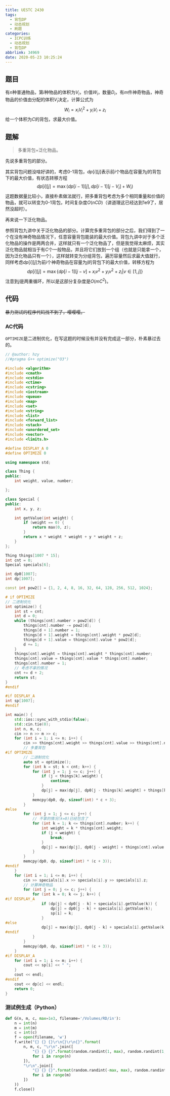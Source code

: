 ```yaml
---
title: UESTC 2430
tags:
  - 背包DP
  - 动态规划
  - 刷题
categories:
  - ICPC训练
  - 动态规划
  - 背包DP
abbrlink: 34969
date: 2020-05-23 10:25:24
---
```



## 题目

有$n$种普通物品，第$i$种物品的体积为$V_i$，价值$W_i$，数量$D_i$，有$m$件神奇物品，神奇物品的价值由分配的体积$V_i$决定，计算公式为
$$
W_i=x_iV_i^2+y_iV_i+z_i
$$
给一个体积为$C$的背包，求最大价值。

## 题解

> 多重背包+泛化物品。

先说多重背包的部分。

其实背包问题没啥好讲的，考虑0-1背包，$dp[i][j]$表示前$i$个物品在容量为$j$的背包下的最大价值，有状态转移方程
$$
dp[i][j]=\max(dp[i-1][j],dp[i-1][j-V_i]+W_i)
$$
这题数据量比较小，直接朴素做法就行，把多重背包考虑为多个相同重量和价值的物品，就可以转变为0-1背包，时间复杂度$O(nCD)$（讲道理这已经达到1e9了，居然没超时）。

再来说一下泛化物品。

参照背包九讲中关于泛化物品的部分。计算完多重背包的部分之后，我们得到了一个在没有神奇物品情况下，任意容量背包能装的最大价值。背包九讲中对于多个泛化物品的操作是两两合并，这样就只有一个泛化物品了，但是我觉得太麻烦，其实泛化物品就相当于有$C$个一般物品，并且将它们放到一个组（也就是只能拿一个，因为泛化物品只有一个），这样就转变为分组背包，遍历容量然后求最大值就行，同样考虑$dp[i][j]$为前$i$个神奇物品在容量为$j$的背包下的最大价值，转移方程为
$$
dp[i][j]=\max\{dp[i-1][j-v]+x_iv^2+y_iv^2+z_i|v\in[1,j]\}
$$
注意到$j$是两重循环，所以是这部分复杂度是$O(mC^2)$。

## 代码

<del>暴力测试的程序代码找不到了，嘤嘤嘤。</del>

### AC代码

`OPTIMIZE`是二进制优化，在写这题的时候没有并没有完成这一部分，朴素暴过去的。

```C++
// @author: hzy
//#pragma G++ optimize("O3")

#include <algorithm>
#include <cmath>
#include <cstdio>
#include <ctime>
#include <cstring>
#include <iostream>
#include <queue>
#include <map>
#include <set>
#include <string>
#include <list>
#include <forward_list>
#include <stack>
#include <unordered_set>
#include <vector>
#include <limits.h>

#define DISPLAY_A 0
#define OPTIMIZE 0

using namespace std;

class Thing {
public:
    int weight, value, number;

};

class Special {
public:
    int x, y, z;

    int getValue(int weight) {
        if (weight == 0) {
            return max(0, z);
        }
        return x * weight * weight + y * weight + z;
    }
};

Thing things[1007 * 15];
int cnt = 0;
Special specials[6];

int dp0[1007];
int dp[1007];

const int pow2[] = {1, 2, 4, 8, 16, 32, 64, 128, 256, 512, 1024};

# if OPTIMIZE
// 二进制优化
int optimize() {
    int st = cnt;
    int d = 0;
    while (things[cnt].number > pow2[d]) {
        things[cnt].number -= pow2[d];
        things[d + 1].number = 1;
        things[d + 1].weight = things[cnt].weight * pow2[d];
        things[d + 1].value = things[cnt].value * pow2[d];
        d += 1;
    }
    things[cnt].weight = things[cnt].weight * things[cnt].number;
    things[cnt].value = things[cnt].value * things[cnt].number;
    things[cnt].number = 1;
    // 考虑不拿的情况
    cnt += d + 2;
    return st;
}
#endif

#if DISPLAY_A
int sp[1007];
#endif

int main() {
    std::ios::sync_with_stdio(false);
    std::cin.tie(0);
    int n, m, c;
    cin >> n >> m >> c;
    for (int i = 1; i <= n; i++) {
        cin >> things[cnt].weight >> things[cnt].value >> things[cnt].number;
        // 多重背包
#if OPTIMIZE
        // 二进制优化
        auto st = optimize();
        for (int k = st; k < cnt; k++) {
            for (int j = 1; j <= c; j++) {
                if (j < things[k].weight) {
                    continue;
                }
                dp[j] = max(dp[j], dp0[j - things[k].weight] + things[k].value);
            }
            memcpy(dp0, dp, sizeof(int) * c + 3);
        }
#else
        for (int j = 1; j <= c; j++) {
            // 不拿的情况(k=0)已经包含了
            for (int k = 1; k <= things[cnt].number; k++) {
                int weight = k * things[cnt].weight;
                if (j < weight) {
                    break;
                }
                dp[j] = max(dp[j], dp0[j - weight] + things[cnt].value * k);
            }
        }
        memcpy(dp0, dp, sizeof(int) * (c + 3));
#endif
    }
    for (int i = 1; i <= m; i++) {
        cin >> specials[i].x >> specials[i].y >> specials[i].z;
        // 计算神奇物品
        for (int j = 0; j <= c; j++) {
            for (int k = 0; k <= j; k++) {
#if DISPLAY_A
                if (dp[j] < dp0[j - k] + specials[i].getValue(k)) {
                    dp[j] = dp0[j - k] + specials[i].getValue(k);
                    sp[i] = k;
                }
#else
                dp[j] = max(dp[j], dp0[j - k] + specials[i].getValue(k));
#endif
            }
        }
        memcpy(dp0, dp, sizeof(int) * (c + 3));
    }
#if DISPLAY_A
    for (int i = 1; i <= m; i++) {
        cout << sp[i] << " ";
    }
    cout << endl;
#endif
    cout << dp[c] << endl;
    return 0;
}
```

### 测试例生成（Python）

```Python
def G(n, m, c, max=1e3, filename='/Volumes/RD/in'):
    n = int(n)
    m = int(m)
    c = int(c)
    f = open(filename, 'w')
    f.write("{} {} {}\r\n{}\r\n{}".format(
        n, m, c, "\r\n".join([
            "{} {} {}".format(random.randint(1, max), random.randint(1, max), random.randint(1, max))
            for i in range(n)
        ]),
        "\r\n".join([
            "{} {} {}".format(random.randint(-max, max), random.randint(-max, max), random.randint(-max, max))
            for i in range(m)
        ])
    ))
    f.close()
```